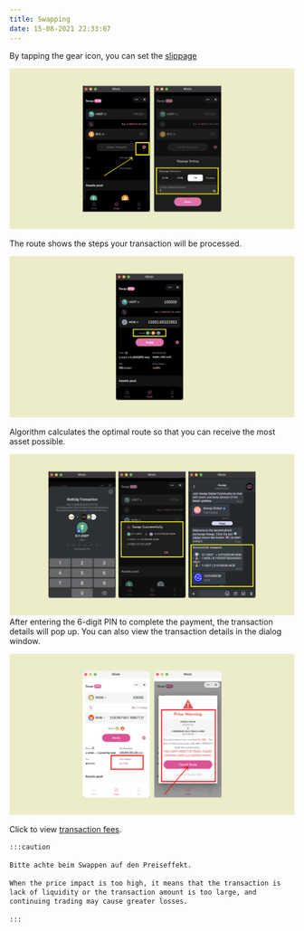 ```yaml
---
title: Swapping
date: 15-08-2021 22:33:07
---
```



By tapping the gear icon, you can set the [slippage](https://docs.pando.im/docs/lake/key-concepts/slippage-impernament-loss)

![](../assets/swapping-p1.png)



The route shows the steps your transaction will be processed.

![](../assets/swapping-p2.png)

Algorithm calculates the optimal route so that you can receive the most asset possible.



![](../assets/swapping-p3.png) After entering the 6-digit PIN to complete the payment, the transaction details will pop up. You can also view the transaction details in the dialog window.



![](../assets/swap-p.png)

Click to view [transaction fees](https://docs.pando.im/docs/lake/key-concepts/trading-fee).

````mdx-code-block
:::caution

Bitte achte beim Swappen auf den Preiseffekt. 

When the price impact is too high, it means that the transaction is lack of liquidity or the transaction amount is too large, and continuing trading may cause greater losses.

:::
````